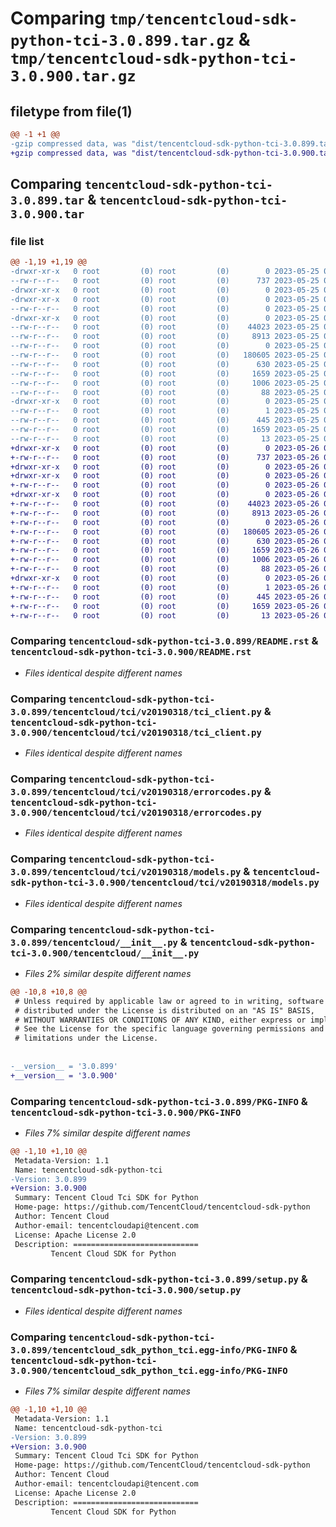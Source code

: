 # Comparing `tmp/tencentcloud-sdk-python-tci-3.0.899.tar.gz` & `tmp/tencentcloud-sdk-python-tci-3.0.900.tar.gz`

## filetype from file(1)

```diff
@@ -1 +1 @@
-gzip compressed data, was "dist/tencentcloud-sdk-python-tci-3.0.899.tar", last modified: Thu May 25 00:37:03 2023, max compression
+gzip compressed data, was "dist/tencentcloud-sdk-python-tci-3.0.900.tar", last modified: Fri May 26 02:28:22 2023, max compression
```

## Comparing `tencentcloud-sdk-python-tci-3.0.899.tar` & `tencentcloud-sdk-python-tci-3.0.900.tar`

### file list

```diff
@@ -1,19 +1,19 @@
-drwxr-xr-x   0 root         (0) root         (0)        0 2023-05-25 00:37:03.000000 tencentcloud-sdk-python-tci-3.0.899/
--rw-r--r--   0 root         (0) root         (0)      737 2023-05-25 00:37:03.000000 tencentcloud-sdk-python-tci-3.0.899/README.rst
-drwxr-xr-x   0 root         (0) root         (0)        0 2023-05-25 00:37:03.000000 tencentcloud-sdk-python-tci-3.0.899/tencentcloud/
-drwxr-xr-x   0 root         (0) root         (0)        0 2023-05-25 00:37:03.000000 tencentcloud-sdk-python-tci-3.0.899/tencentcloud/tci/
--rw-r--r--   0 root         (0) root         (0)        0 2023-05-25 00:37:03.000000 tencentcloud-sdk-python-tci-3.0.899/tencentcloud/tci/__init__.py
-drwxr-xr-x   0 root         (0) root         (0)        0 2023-05-25 00:37:03.000000 tencentcloud-sdk-python-tci-3.0.899/tencentcloud/tci/v20190318/
--rw-r--r--   0 root         (0) root         (0)    44023 2023-05-25 00:37:03.000000 tencentcloud-sdk-python-tci-3.0.899/tencentcloud/tci/v20190318/tci_client.py
--rw-r--r--   0 root         (0) root         (0)     8913 2023-05-25 00:37:03.000000 tencentcloud-sdk-python-tci-3.0.899/tencentcloud/tci/v20190318/errorcodes.py
--rw-r--r--   0 root         (0) root         (0)        0 2023-05-25 00:37:03.000000 tencentcloud-sdk-python-tci-3.0.899/tencentcloud/tci/v20190318/__init__.py
--rw-r--r--   0 root         (0) root         (0)   180605 2023-05-25 00:37:03.000000 tencentcloud-sdk-python-tci-3.0.899/tencentcloud/tci/v20190318/models.py
--rw-r--r--   0 root         (0) root         (0)      630 2023-05-25 00:37:03.000000 tencentcloud-sdk-python-tci-3.0.899/tencentcloud/__init__.py
--rw-r--r--   0 root         (0) root         (0)     1659 2023-05-25 00:37:03.000000 tencentcloud-sdk-python-tci-3.0.899/PKG-INFO
--rw-r--r--   0 root         (0) root         (0)     1006 2023-05-25 00:37:03.000000 tencentcloud-sdk-python-tci-3.0.899/setup.py
--rw-r--r--   0 root         (0) root         (0)       88 2023-05-25 00:37:03.000000 tencentcloud-sdk-python-tci-3.0.899/setup.cfg
-drwxr-xr-x   0 root         (0) root         (0)        0 2023-05-25 00:37:03.000000 tencentcloud-sdk-python-tci-3.0.899/tencentcloud_sdk_python_tci.egg-info/
--rw-r--r--   0 root         (0) root         (0)        1 2023-05-25 00:37:03.000000 tencentcloud-sdk-python-tci-3.0.899/tencentcloud_sdk_python_tci.egg-info/dependency_links.txt
--rw-r--r--   0 root         (0) root         (0)      445 2023-05-25 00:37:03.000000 tencentcloud-sdk-python-tci-3.0.899/tencentcloud_sdk_python_tci.egg-info/SOURCES.txt
--rw-r--r--   0 root         (0) root         (0)     1659 2023-05-25 00:37:03.000000 tencentcloud-sdk-python-tci-3.0.899/tencentcloud_sdk_python_tci.egg-info/PKG-INFO
--rw-r--r--   0 root         (0) root         (0)       13 2023-05-25 00:37:03.000000 tencentcloud-sdk-python-tci-3.0.899/tencentcloud_sdk_python_tci.egg-info/top_level.txt
+drwxr-xr-x   0 root         (0) root         (0)        0 2023-05-26 02:28:22.000000 tencentcloud-sdk-python-tci-3.0.900/
+-rw-r--r--   0 root         (0) root         (0)      737 2023-05-26 02:28:22.000000 tencentcloud-sdk-python-tci-3.0.900/README.rst
+drwxr-xr-x   0 root         (0) root         (0)        0 2023-05-26 02:28:22.000000 tencentcloud-sdk-python-tci-3.0.900/tencentcloud/
+drwxr-xr-x   0 root         (0) root         (0)        0 2023-05-26 02:28:22.000000 tencentcloud-sdk-python-tci-3.0.900/tencentcloud/tci/
+-rw-r--r--   0 root         (0) root         (0)        0 2023-05-26 02:28:22.000000 tencentcloud-sdk-python-tci-3.0.900/tencentcloud/tci/__init__.py
+drwxr-xr-x   0 root         (0) root         (0)        0 2023-05-26 02:28:22.000000 tencentcloud-sdk-python-tci-3.0.900/tencentcloud/tci/v20190318/
+-rw-r--r--   0 root         (0) root         (0)    44023 2023-05-26 02:28:22.000000 tencentcloud-sdk-python-tci-3.0.900/tencentcloud/tci/v20190318/tci_client.py
+-rw-r--r--   0 root         (0) root         (0)     8913 2023-05-26 02:28:22.000000 tencentcloud-sdk-python-tci-3.0.900/tencentcloud/tci/v20190318/errorcodes.py
+-rw-r--r--   0 root         (0) root         (0)        0 2023-05-26 02:28:22.000000 tencentcloud-sdk-python-tci-3.0.900/tencentcloud/tci/v20190318/__init__.py
+-rw-r--r--   0 root         (0) root         (0)   180605 2023-05-26 02:28:22.000000 tencentcloud-sdk-python-tci-3.0.900/tencentcloud/tci/v20190318/models.py
+-rw-r--r--   0 root         (0) root         (0)      630 2023-05-26 02:28:22.000000 tencentcloud-sdk-python-tci-3.0.900/tencentcloud/__init__.py
+-rw-r--r--   0 root         (0) root         (0)     1659 2023-05-26 02:28:22.000000 tencentcloud-sdk-python-tci-3.0.900/PKG-INFO
+-rw-r--r--   0 root         (0) root         (0)     1006 2023-05-26 02:28:22.000000 tencentcloud-sdk-python-tci-3.0.900/setup.py
+-rw-r--r--   0 root         (0) root         (0)       88 2023-05-26 02:28:22.000000 tencentcloud-sdk-python-tci-3.0.900/setup.cfg
+drwxr-xr-x   0 root         (0) root         (0)        0 2023-05-26 02:28:22.000000 tencentcloud-sdk-python-tci-3.0.900/tencentcloud_sdk_python_tci.egg-info/
+-rw-r--r--   0 root         (0) root         (0)        1 2023-05-26 02:28:22.000000 tencentcloud-sdk-python-tci-3.0.900/tencentcloud_sdk_python_tci.egg-info/dependency_links.txt
+-rw-r--r--   0 root         (0) root         (0)      445 2023-05-26 02:28:22.000000 tencentcloud-sdk-python-tci-3.0.900/tencentcloud_sdk_python_tci.egg-info/SOURCES.txt
+-rw-r--r--   0 root         (0) root         (0)     1659 2023-05-26 02:28:22.000000 tencentcloud-sdk-python-tci-3.0.900/tencentcloud_sdk_python_tci.egg-info/PKG-INFO
+-rw-r--r--   0 root         (0) root         (0)       13 2023-05-26 02:28:22.000000 tencentcloud-sdk-python-tci-3.0.900/tencentcloud_sdk_python_tci.egg-info/top_level.txt
```

### Comparing `tencentcloud-sdk-python-tci-3.0.899/README.rst` & `tencentcloud-sdk-python-tci-3.0.900/README.rst`

 * *Files identical despite different names*

### Comparing `tencentcloud-sdk-python-tci-3.0.899/tencentcloud/tci/v20190318/tci_client.py` & `tencentcloud-sdk-python-tci-3.0.900/tencentcloud/tci/v20190318/tci_client.py`

 * *Files identical despite different names*

### Comparing `tencentcloud-sdk-python-tci-3.0.899/tencentcloud/tci/v20190318/errorcodes.py` & `tencentcloud-sdk-python-tci-3.0.900/tencentcloud/tci/v20190318/errorcodes.py`

 * *Files identical despite different names*

### Comparing `tencentcloud-sdk-python-tci-3.0.899/tencentcloud/tci/v20190318/models.py` & `tencentcloud-sdk-python-tci-3.0.900/tencentcloud/tci/v20190318/models.py`

 * *Files identical despite different names*

### Comparing `tencentcloud-sdk-python-tci-3.0.899/tencentcloud/__init__.py` & `tencentcloud-sdk-python-tci-3.0.900/tencentcloud/__init__.py`

 * *Files 2% similar despite different names*

```diff
@@ -10,8 +10,8 @@
 # Unless required by applicable law or agreed to in writing, software
 # distributed under the License is distributed on an "AS IS" BASIS,
 # WITHOUT WARRANTIES OR CONDITIONS OF ANY KIND, either express or implied.
 # See the License for the specific language governing permissions and
 # limitations under the License.
 
 
-__version__ = '3.0.899'
+__version__ = '3.0.900'
```

### Comparing `tencentcloud-sdk-python-tci-3.0.899/PKG-INFO` & `tencentcloud-sdk-python-tci-3.0.900/PKG-INFO`

 * *Files 7% similar despite different names*

```diff
@@ -1,10 +1,10 @@
 Metadata-Version: 1.1
 Name: tencentcloud-sdk-python-tci
-Version: 3.0.899
+Version: 3.0.900
 Summary: Tencent Cloud Tci SDK for Python
 Home-page: https://github.com/TencentCloud/tencentcloud-sdk-python
 Author: Tencent Cloud
 Author-email: tencentcloudapi@tencent.com
 License: Apache License 2.0
 Description: ============================
         Tencent Cloud SDK for Python
```

### Comparing `tencentcloud-sdk-python-tci-3.0.899/setup.py` & `tencentcloud-sdk-python-tci-3.0.900/setup.py`

 * *Files identical despite different names*

### Comparing `tencentcloud-sdk-python-tci-3.0.899/tencentcloud_sdk_python_tci.egg-info/PKG-INFO` & `tencentcloud-sdk-python-tci-3.0.900/tencentcloud_sdk_python_tci.egg-info/PKG-INFO`

 * *Files 7% similar despite different names*

```diff
@@ -1,10 +1,10 @@
 Metadata-Version: 1.1
 Name: tencentcloud-sdk-python-tci
-Version: 3.0.899
+Version: 3.0.900
 Summary: Tencent Cloud Tci SDK for Python
 Home-page: https://github.com/TencentCloud/tencentcloud-sdk-python
 Author: Tencent Cloud
 Author-email: tencentcloudapi@tencent.com
 License: Apache License 2.0
 Description: ============================
         Tencent Cloud SDK for Python
```

